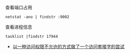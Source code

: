 
查看端口占用

```
netstat -ano | findstr :9002
```

查看进程信息

```
tasklist |findstr 17944
```

- [以一种访问权限不允许的方式做了一个访问套接字的尝试](https://www.cnblogs.com/zhengdongdong/p/12001152.html)
